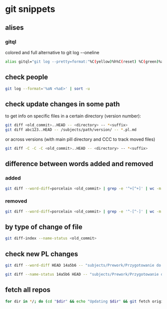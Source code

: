 # git snippets

## alises

### gitql

colored and full alternative to git log --oneline
```bash
alias gitql="git log --pretty=format:"%C(yellow)%h%C(reset) %C(green)%ad%C(reset) %C(blue)%an%C(reset): %s" --date=short"
```

## check people
```bash
git log --format='%aN <%aE>' | sort -u
```

## check update changes in some path
to get info on specific files in a certain directory (version number):
```bash
git diff <old_commit>..HEAD -- <directory> -- *<suffix>
git diff abc123..HEAD -- /subjects/path/version/ -- *.pl.md

```

or across versions (with main pill directory and CCC to track moved files)

```bash
git diff -C -C -C <old_commit>..HEAD -- <directory> -- *<suffix>
```

## difference between words added and removed

### added
```bash
git diff --word-diff=porcelain <old_commit> | grep -e '^+[^+]' | wc -m
```

### removed
```bash
git diff --word-diff=porcelain <old_commit> | grep -e '^-[^-]' | wc -m
```


## by type of change of file 
```bash
git diff-index --name-status <old_commit>
```

## check new PL changes

```bash
git diff --word-diff HEAD 14a5b6 -- "subjects/Prework/Przygotowanie do kursu/4.1/" --not --author="krzysiek.wie@gmail.com"
```

```bash
git diff --name-status 14a5b6 HEAD -- "subjects/Prework/Przygotowanie do kursu/4.1" | grep -vE '\.en\.|\.yml$'
```
## fetch all repos

```bash 
for dir in */; do (cd "$dir" && echo "Updating $dir" && git fetch origin develop && git checkout develop && git merge --ff-only origin/develop && echo "-----------------------------------"); done
```